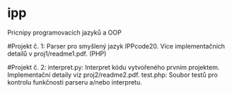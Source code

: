 # ipp
Pricnipy programovacích jazyků a OOP

#Projekt č. 1: 
Parser pro smyšlený jazyk IPPcode20. Více implementačních detailů v proj1/readme1.pdf. (PHP)

#Projekt č. 2: 
interpret.py: Interpret kódu vytvořeného prvním projektem. Implementační detaily viz proj2/readme2.pdf. 
test.php: Soubor testů pro kontrolu funkčnosti parseru a/nebo interpretu. 
